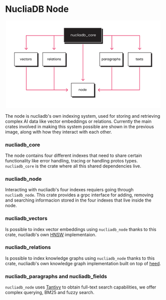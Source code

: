 # NucliaDB Node

<p align="center">
  <img src="docs/assets/images/node_scheme.png" alt="nucliadb_node"  width="500px" style="background-color: #fff">
</p>

The node is nucliadb's own indexing system, used for storing and retrieving complex AI data like vector embeddings or relations.
Currently the main crates involved in making this system possible are shown in the previous image, along with how they interact with each other.

### nucliadb_core

The node contains four different indexes that need to share certain functionality like error handling, tracing or handling protos types. `nucliadb_core` is the 
crate where all this shared dependencies live.

### nucliadb_node

Interacting with nucliadb's four indexes requiers going through `nucliadb_node`. This crate provides a grpc interface for adding, removing and searching informacion stored in 
the four indexes that live inside the node.

### nucliadb_vectors

Is possible to index vector embeddings using `nucliadb_node` thanks to this crate, nucliadb's own [HNSW](https://arxiv.org/abs/1603.09320) implementaion.

### nucliadb_relations

Is possible to index knowledge graphs using `nucliadb_node` thanks to this crate, nucliadb's own knowledge graph implementation built on top of [heed](https://github.com/meilisearch/heed).


### nucliadb_paragraphs and nucliadb_fields

`nucliadb_node` uses [Tantivy](https://github.com/quickwit-oss/tantivy) to obtain full-text search capabilities, we offer complex querying, BM25 and fuzzy search.
